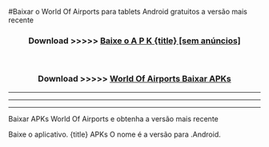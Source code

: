 #Baixar o World Of Airports   para tablets Android gratuitos a versão mais recente


<div align="center">
<h3>Download >>>>> <a href="https://pt-web.web.app/?pt= {title}">Baixe o A P K {title} [sem anúncios]</a></h3><br>

<h3>Download >>>>> <a href="https://pt-web.web.app/?pt= {title}">World Of Airports  Baixar APKs</a></h3>
</div>

----------------------------------------------------------

----------------------------------------------------------

----------------------------------------------------------

Baixar APKs World Of Airports  e obtenha a versão mais recente

Baixe o aplicativo. {title} APKs O nome é a versão para .Android.


